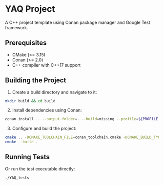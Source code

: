 # YAQ Project

A C++ project template using Conan package manager and Google Test framework.

## Prerequisites

- CMake (>= 3.15)
- Conan (>= 2.0)
- C++ compiler with C++17 support

## Building the Project

1. Create a build directory and navigate to it:
```bash
mkdir build && cd build
```

2. Install dependencies using Conan:
```bash
conan install .. --output-folder=. --build=missing --profile=${PROFILE WITH REQUIRED BUILD TYPE}
```

3. Configure and build the project:
```bash
cmake .. -DCMAKE_TOOLCHAIN_FILE=conan_toolchain.cmake -DCMAKE_BUILD_TYPE=${BUILD TYPE}
cmake --build .
```

## Running Tests

Or run the test executable directly:
```bash
./YAQ_tests
```
